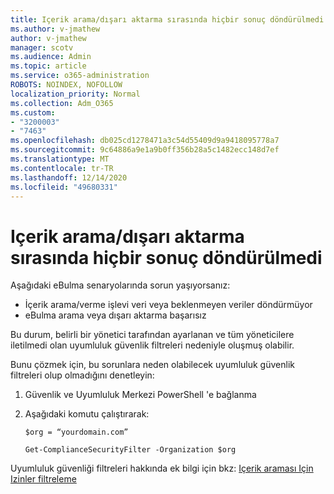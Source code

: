 ```yaml
---
title: Içerik arama/dışarı aktarma sırasında hiçbir sonuç döndürülmedi
ms.author: v-jmathew
author: v-jmathew
manager: scotv
ms.audience: Admin
ms.topic: article
ms.service: o365-administration
ROBOTS: NOINDEX, NOFOLLOW
localization_priority: Normal
ms.collection: Adm_O365
ms.custom:
- "3200003"
- "7463"
ms.openlocfilehash: db025cd1278471a3c54d55409d9a9418095778a7
ms.sourcegitcommit: 9c64886a9e1a9b0ff356b28a5c1482ecc148d7ef
ms.translationtype: MT
ms.contentlocale: tr-TR
ms.lasthandoff: 12/14/2020
ms.locfileid: "49680331"
---
```

# <a name="no-results-returned-during-content-searchexport"></a>Içerik arama/dışarı aktarma sırasında hiçbir sonuç döndürülmedi

Aşağıdaki eBulma senaryolarında sorun yaşıyorsanız:

- İçerik arama/verme işlevi veri veya beklenmeyen veriler döndürmüyor
- eBulma arama veya dışarı aktarma başarısız

Bu durum, belirli bir yönetici tarafından ayarlanan ve tüm yöneticilere iletilmedi olan uyumluluk güvenlik filtreleri nedeniyle oluşmuş olabilir.

Bunu çözmek için, bu sorunlara neden olabilecek uyumluluk güvenlik filtreleri olup olmadığını denetleyin:

1. Güvenlik ve Uyumluluk Merkezi PowerShell 'e bağlanma
2. Aşağıdaki komutu çalıştırarak:

    `$org = “yourdomain.com”`

    `Get-ComplianceSecurityFilter -Organization $org`

Uyumluluk güvenliği filtreleri hakkında ek bilgi için bkz: [Içerik araması Için Izinler filtreleme](https://docs.microsoft.com/microsoft-365/compliance/permissions-filtering-for-content-search)
